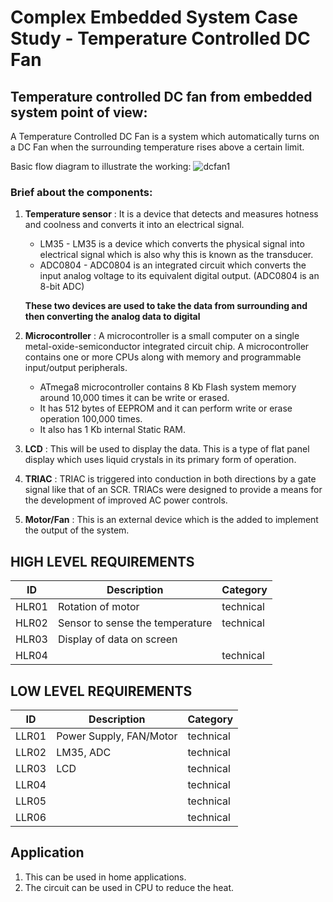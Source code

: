 # Complex Embedded System Case Study - Temperature Controlled DC Fan

## Temperature controlled DC fan from embedded system point of view:

A Temperature Controlled DC Fan is a system which automatically turns on a DC Fan when the surrounding temperature rises above a certain limit.


Basic flow diagram to illustrate the working:
![dcfan1](https://user-images.githubusercontent.com/98945487/154833972-e9a8b1b7-26a5-41e6-9303-368f1e60f824.JPG)

### Brief about the components:

1. **Temperature sensor** : It is a device that detects and measures hotness and coolness and converts it into an electrical signal. 

    * LM35 - LM35 is a device which converts the physical signal into electrical signal which is also why this is known as the transducer.
    * ADC0804 - ADC0804 is an integrated circuit which converts the input analog voltage to its equivalent digital output. (ADC0804 is an 8-bit ADC)
    
     **These two devices are used to take the data from surrounding and then converting the analog data to digital**
     
2. **Microcontroller** : A microcontroller is a small computer on a single metal-oxide-semiconductor integrated circuit chip. A microcontroller contains one or more CPUs along with memory and programmable input/output peripherals.

    * ATmega8 microcontroller contains 8 Kb Flash system memory around 10,000 times it can be write or erased.
    * It has 512 bytes of EEPROM and it can perform write or erase operation 100,000 times.
    * It also has 1 Kb internal Static RAM.
    
3. **LCD** : This will be used to display the data. This is a type of flat panel display which uses liquid crystals in its primary form of operation.
4. **TRIAC** :  TRIAC is triggered into conduction in both directions by a gate signal like that of an SCR. TRIACs were designed to provide a means for the development of improved AC power controls.
 
5. **Motor/Fan** : This is an external device which is the added to implement the output of the system.
    
    
## HIGH LEVEL REQUIREMENTS
| ID | Description | Category | 
| ----- | ----- | ------- | 
|HLR01|Rotation of motor|technical|  
|HLR02|Sensor to sense the temperature|technical|
|HLR03|Display of data on screen||technical|
|HLR04||technical|   

## LOW LEVEL REQUIREMENTS
| ID | Description | Category | 
| ----- | ----- | ------- |
|LLR01|Power Supply, FAN/Motor|technical|  
|LLR02|LM35, ADC|technical|
|LLR03|LCD|technical|
|LLR04||technical|
|LLR05||technical|
|LLR06||technical|

## Application
 
 1. This can be used in home applications.
 2. The circuit can be used in CPU to reduce the heat.

 
